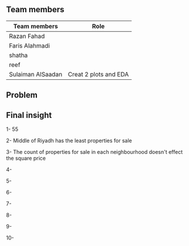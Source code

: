 
## Team members

| Team members   | Role |
| ----------- | ----------- |
| Razan Fahad | |
| Faris Alahmadi | |
| shatha | |
| reef | |
| Sulaiman AlSaadan |Creat 2 plots and EDA |


## Problem


## Final insight

1- 55

2- Middle of Riyadh has the least properties for sale

3- The count of properties for sale in each neighbourhood doesn't effect the square price

4-

5-

6-

7-

8-

9-

10-





